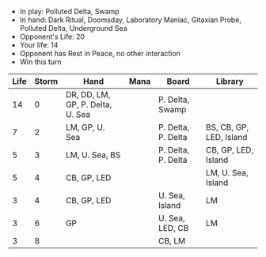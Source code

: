 - In play: Polluted Delta, Swamp
- In hand: Dark Ritual, Doomsday, Laboratory Maniac, Gitaxian Probe, Polluted
  Delta, Underground Sea
- Opponent's Life: 20
- Your life: 14
- Opponent has Rest in Peace, no other interaction
- Win this turn

| Life | Storm | Hand                             | Mana | Board              | Library                 |
|------|-------|----------------------------------|------|--------------------|-------------------------|
| 14   | 0     | DR, DD, LM, GP, P. Delta, U. Sea |      | P. Delta, Swamp    |                         |
| 7    | 2     | LM, GP, U. Sea                   |      | P. Delta, P. Delta | BS, CB, GP, LED, Island |
| 5    | 3     | LM, U. Sea, BS                   |      | P. Delta, P. Delta | CB, GP, LED, Island     |
| 5    | 4     | CB, GP, LED                      |      |                    | LM, U. Sea, Island      |
| 3    | 4     | CB, GP, LED                      |      | U. Sea, Island     | LM                      |
| 3    | 6     | GP                               |      | U. Sea, LED, CB    | LM                      |
| 3    | 8     |                                  |      | CB, LM             |                         |
